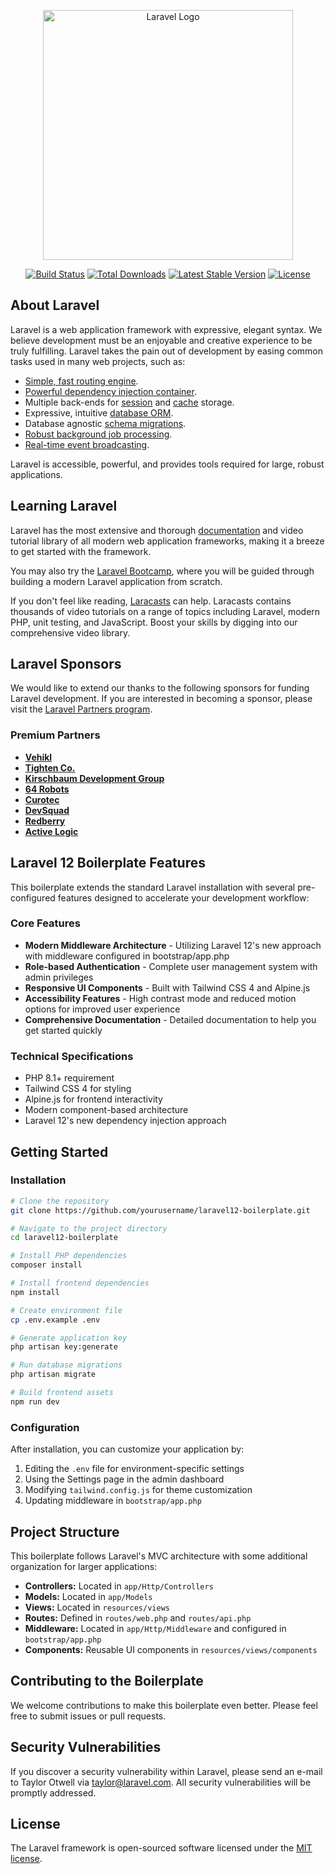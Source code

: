 <p align="center"><a href="https://laravel.com" target="_blank"><img src="https://raw.githubusercontent.com/laravel/art/master/logo-lockup/5%20SVG/2%20CMYK/1%20Full%20Color/laravel-logolockup-cmyk-red.svg" width="400" alt="Laravel Logo"></a></p>

<p align="center">
<a href="https://github.com/laravel/framework/actions"><img src="https://github.com/laravel/framework/workflows/tests/badge.svg" alt="Build Status"></a>
<a href="https://packagist.org/packages/laravel/framework"><img src="https://img.shields.io/packagist/dt/laravel/framework" alt="Total Downloads"></a>
<a href="https://packagist.org/packages/laravel/framework"><img src="https://img.shields.io/packagist/v/laravel/framework" alt="Latest Stable Version"></a>
<a href="https://packagist.org/packages/laravel/framework"><img src="https://img.shields.io/packagist/l/laravel/framework" alt="License"></a>
</p>

## About Laravel

Laravel is a web application framework with expressive, elegant syntax. We believe development must be an enjoyable and creative experience to be truly fulfilling. Laravel takes the pain out of development by easing common tasks used in many web projects, such as:

- [Simple, fast routing engine](https://laravel.com/docs/routing).
- [Powerful dependency injection container](https://laravel.com/docs/container).
- Multiple back-ends for [session](https://laravel.com/docs/session) and [cache](https://laravel.com/docs/cache) storage.
- Expressive, intuitive [database ORM](https://laravel.com/docs/eloquent).
- Database agnostic [schema migrations](https://laravel.com/docs/migrations).
- [Robust background job processing](https://laravel.com/docs/queues).
- [Real-time event broadcasting](https://laravel.com/docs/broadcasting).

Laravel is accessible, powerful, and provides tools required for large, robust applications.

## Learning Laravel

Laravel has the most extensive and thorough [documentation](https://laravel.com/docs) and video tutorial library of all modern web application frameworks, making it a breeze to get started with the framework.

You may also try the [Laravel Bootcamp](https://bootcamp.laravel.com), where you will be guided through building a modern Laravel application from scratch.

If you don't feel like reading, [Laracasts](https://laracasts.com) can help. Laracasts contains thousands of video tutorials on a range of topics including Laravel, modern PHP, unit testing, and JavaScript. Boost your skills by digging into our comprehensive video library.

## Laravel Sponsors

We would like to extend our thanks to the following sponsors for funding Laravel development. If you are interested in becoming a sponsor, please visit the [Laravel Partners program](https://partners.laravel.com).

### Premium Partners

- **[Vehikl](https://vehikl.com)**
- **[Tighten Co.](https://tighten.co)**
- **[Kirschbaum Development Group](https://kirschbaumdevelopment.com)**
- **[64 Robots](https://64robots.com)**
- **[Curotec](https://www.curotec.com/services/technologies/laravel)**
- **[DevSquad](https://devsquad.com/hire-laravel-developers)**
- **[Redberry](https://redberry.international/laravel-development)**
- **[Active Logic](https://activelogic.com)**

## Laravel 12 Boilerplate Features

This boilerplate extends the standard Laravel installation with several pre-configured features designed to accelerate your development workflow:

### Core Features

- **Modern Middleware Architecture** - Utilizing Laravel 12's new approach with middleware configured in bootstrap/app.php
- **Role-based Authentication** - Complete user management system with admin privileges
- **Responsive UI Components** - Built with Tailwind CSS 4 and Alpine.js
- **Accessibility Features** - High contrast mode and reduced motion options for improved user experience
- **Comprehensive Documentation** - Detailed documentation to help you get started quickly

### Technical Specifications

- PHP 8.1+ requirement
- Tailwind CSS 4 for styling
- Alpine.js for frontend interactivity
- Modern component-based architecture
- Laravel 12's new dependency injection approach

## Getting Started

### Installation

```bash
# Clone the repository
git clone https://github.com/yourusername/laravel12-boilerplate.git

# Navigate to the project directory
cd laravel12-boilerplate

# Install PHP dependencies
composer install

# Install frontend dependencies
npm install

# Create environment file
cp .env.example .env

# Generate application key
php artisan key:generate

# Run database migrations
php artisan migrate

# Build frontend assets
npm run dev
```

### Configuration

After installation, you can customize your application by:

1. Editing the `.env` file for environment-specific settings
2. Using the Settings page in the admin dashboard
3. Modifying `tailwind.config.js` for theme customization
4. Updating middleware in `bootstrap/app.php`

## Project Structure

This boilerplate follows Laravel's MVC architecture with some additional organization for larger applications:

- **Controllers:** Located in `app/Http/Controllers`
- **Models:** Located in `app/Models`
- **Views:** Located in `resources/views`
- **Routes:** Defined in `routes/web.php` and `routes/api.php`
- **Middleware:** Located in `app/Http/Middleware` and configured in `bootstrap/app.php`
- **Components:** Reusable UI components in `resources/views/components`

## Contributing to the Boilerplate

We welcome contributions to make this boilerplate even better. Please feel free to submit issues or pull requests.

## Security Vulnerabilities

If you discover a security vulnerability within Laravel, please send an e-mail to Taylor Otwell via [taylor@laravel.com](mailto:taylor@laravel.com). All security vulnerabilities will be promptly addressed.

## License

The Laravel framework is open-sourced software licensed under the [MIT license](https://opensource.org/licenses/MIT).
